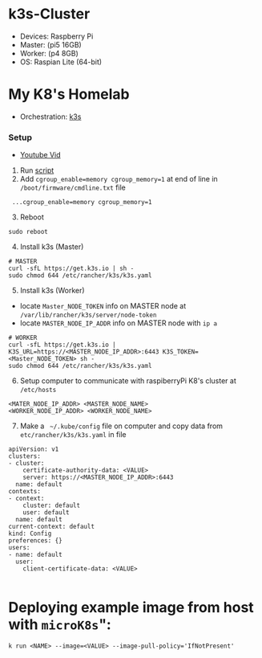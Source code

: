 # k3s-Cluster
* Devices: Raspberry Pi
* Master: (pi5 16GB)
* Worker: (p4 8GB)
* OS: Raspian Lite (64-bit)

# My K8's Homelab
* Orchestration: [k3s](https://docs.k3s.io/quick-start)

### Setup
* [Youtube Vid](https://www.youtube.com/watch?v=6PqxJhV-t1s)

1. Run [script]()
2. Add `cgroup_enable=memory cgroup_memory=1` at end of line in `/boot/firmware/cmdline.txt` file 
```
 ...cgroup_enable=memory cgroup_memory=1
```
3. Reboot
```
sudo reboot
```
4. Install k3s (Master)
```
# MASTER
curl -sfL https://get.k3s.io | sh -
sudo chmod 644 /etc/rancher/k3s/k3s.yaml
```

5. Install k3s (Worker)
* locate `Master_NODE_TOKEN` info on MASTER node at `/var/lib/rancher/k3s/server/node-token`
* locate `MASTER_NODE_IP_ADDR` info on MASTER node with `ip a`

```
# WORKER
curl -sfL https://get.k3s.io | K3S_URL=https://<MASTER_NODE_IP_ADDR>:6443 K3S_TOKEN=<Master_NODE_TOKEN> sh -
sudo chmod 644 /etc/rancher/k3s/k3s.yaml
```
6. Setup computer to communicate with raspiberryPi K8's cluster at `/etc/hosts` 

```
<MATER_NODE_IP_ADDR> <MASTER_NODE_NAME>
<WORKER_NODE_IP_ADDR> <WORKER_NODE_NAME>
```
7. Make a ` ~/.kube/config` file on computer and copy data from ` etc/rancher/k3s/k3s.yaml` in file
```
apiVersion: v1
clusters:
- cluster:
    certificate-authority-data: <VALUE>
    server: https://<MASTER_NODE_IP_ADDR>:6443
  name: default
contexts:
- context:
    cluster: default
    user: default
  name: default
current-context: default
kind: Config
preferences: {}
users:
- name: default
  user:
    client-certificate-data: <VALUE>

```
```

```
# Deploying example image from host with `microK8s`":
```
k run <NAME> --image=<VALUE> --image-pull-policy='IfNotPresent'
```
